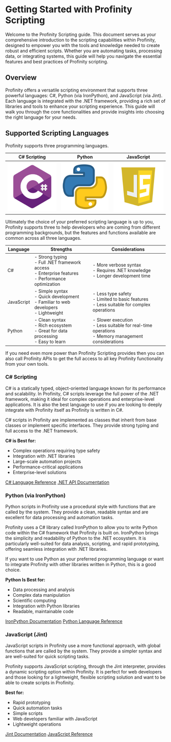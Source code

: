 # Getting Started with Profinity Scripting

Welcome to the Profinity Scripting guide. This document serves as your comprehensive introduction to the scripting capabilities within Profinity, designed to empower you with the tools and knowledge needed to create robust and efficient scripts. Whether you are automating tasks, processing data, or integrating systems, this guide will help you navigate the essential features and best practices of Profinity scripting.

## Overview

Profinity offers a versatile scripting environment that supports three powerful languages: C#, Python (via IronPython), and JavaScript (via Jint). Each language is integrated with the .NET framework, providing a rich set of libraries and tools to enhance your scripting experience. This guide will walk you through the core functionalities and provide insights into choosing the right language for your needs.

## Supported Scripting Languages

Profinity supports three programming languages.

<center>

| C# Scripting                        | Python                                   | JavaScript                                       |
|-------------------------------------|------------------------------------------|--------------------------------------------------|
|![C# Logo](../../../images/CSharpLogo.png) | ![Python Logo](../../../images/PythonLogo.png) | ![JavaScript Logo](../../../images/JavaScriptLogo.png) |

</center>

Ultimately the choice of your preferred scripting language is up to you, Profinity supports three to help developers who are coming from different programming backgrounds, but the features and functions available are common across all three languages.

<center>

| Language | Strengths | Considerations |
|----------|-----------|----------------|
| C# | - Strong typing<br>- Full .NET framework access<br>- Enterprise features<br>- Performance optimization | - More verbose syntax<br>- Requires .NET knowledge<br>- Longer development time |
| JavaScript | - Simple syntax<br>- Quick development<br>- Familiar to web developers<br>- Lightweight | - Less type safety<br>- Limited to basic features<br>- Less suitable for complex operations |
| Python | - Clean syntax<br>- Rich ecosystem<br>- Great for data processing<br>- Easy to learn | - Slower execution<br>- Less suitable for real-time operations<br>- Memory management considerations |

</center>

If you need even more power than Profinity Scripting provides then you can also call Profinity APIs to get the full access to all key Profinity functionality from your own tools.

### C# Scripting

C# is a statically typed, object-oriented language known for its performance and scalability. In Profinity, C# scripts leverage the full power of the .NET framework, making it ideal for complex operations and enterprise-level applications.  It is also the best language to use if you are looking to deeply integrate with Profinity itself as Profinity is written in C#.

C# scripts in Profinity are implemented as classes that inherit from base classes or implement specific interfaces. They provide strong typing and full access to the .NET framework.

**C# is Best for:**

- Complex operations requiring type safety
- Integration with .NET libraries
- Large-scale automation projects
- Performance-critical applications
- Enterprise-level solutions

[C# Language Reference](https://docs.microsoft.com/en-us/dotnet/csharp/language-reference/)
[.NET API Documentation](https://docs.microsoft.com/en-us/dotnet/api/)

### Python (via IronPython)

Python scripts in Profinity use a procedural style with functions that are called by the system. They provide a clean, readable syntax and are excellent for data processing and automation tasks.

Profinity uses a C# library called IronPython to allow you to write Python code within the C# framework that Profinity is built on.  IronPython brings the simplicity and readability of Python to the .NET ecosystem. It is particularly well-suited for data analysis, scripting, and rapid prototyping, offering seamless integration with .NET libraries.  

If you want to use Python as your preferred programming language or want to integrate Profinity with other libraries written in Python, this is a good choice.

**Python Is Best for:**

- Data processing and analysis
- Complex data manipulation
- Scientific computing
- Integration with Python libraries
- Readable, maintainable code

[IronPython Documentation](https://ironpython.net/documentation/)
[Python Language Reference](https://docs.python.org/3/reference/)

### JavaScript (Jint)

JavaScript scripts in Profinity use a more functional approach, with global functions that are called by the system. They provide a simpler syntax and are well-suited for quick scripting tasks.

Profinity supports JavaScript scripting, through the Jint interpreter, provides a dynamic scripting option within Profinity. It is perfect for web developers and those looking for a lightweight, flexible scripting solution and want to be able to create scripts in Profinity.

**Best for:**

- Rapid prototyping
- Quick automation tasks
- Simple scripts
- Web developers familiar with JavaScript
- Lightweight operations

[Jint Documentation](https://github.com/sebastienros/jint)
[JavaScript Reference](https://developer.mozilla.org/en-US/docs/Web/JavaScript/Reference)

